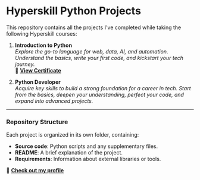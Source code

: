 # Hyperskill Python Projects

This repository contains all the projects I've completed while taking the following Hyperskill courses:

1. **Introduction to Python**  
   *Explore the go-to language for web, data, AI, and automation. Understand the basics, write your first code, and kickstart your tech journey.*  
   📄 **[View Certificate](https://hyperskill.org/certificates/8c76b2ad-ac55-4bee-bbe3-208cb21efc53.pdf)**

2. **Python Developer**  
   *Acquire key skills to build a strong foundation for a career in tech. Start from the basics, deepen your understanding, perfect your code, and expand into advanced projects.*

---

### Repository Structure

Each project is organized in its own folder, containing:

- **Source code**: Python scripts and any supplementary files.
- **README**: A brief explanation of the project.
- **Requirements**: Information about external libraries or tools.

👤 **[Check out my profile](https://hyperskill.org/profile/423749721)**
